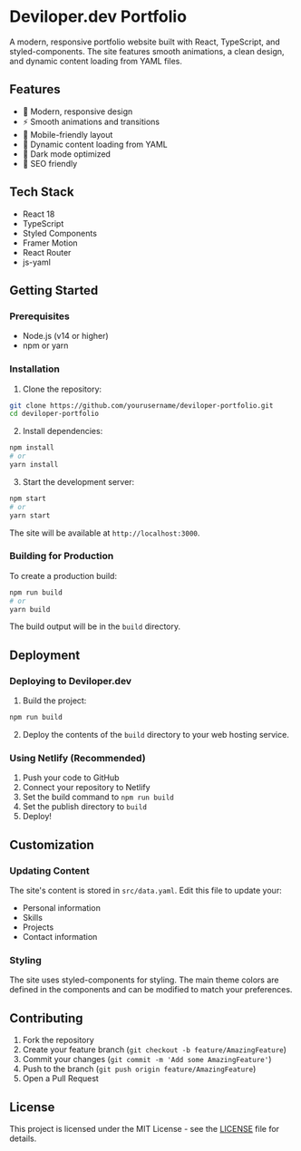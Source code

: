 # Deviloper.dev Portfolio

A modern, responsive portfolio website built with React, TypeScript, and styled-components. The site features smooth animations, a clean design, and dynamic content loading from YAML files.

## Features

- 🎨 Modern, responsive design
- ⚡ Smooth animations and transitions
- 📱 Mobile-friendly layout
- 🔄 Dynamic content loading from YAML
- 🌙 Dark mode optimized
- 🎯 SEO friendly

## Tech Stack

- React 18
- TypeScript
- Styled Components
- Framer Motion
- React Router
- js-yaml

## Getting Started

### Prerequisites

- Node.js (v14 or higher)
- npm or yarn

### Installation

1. Clone the repository:
```bash
git clone https://github.com/yourusername/deviloper-portfolio.git
cd deviloper-portfolio
```

2. Install dependencies:
```bash
npm install
# or
yarn install
```

3. Start the development server:
```bash
npm start
# or
yarn start
```

The site will be available at `http://localhost:3000`.

### Building for Production

To create a production build:

```bash
npm run build
# or
yarn build
```

The build output will be in the `build` directory.

## Deployment

### Deploying to Deviloper.dev

1. Build the project:
```bash
npm run build
```

2. Deploy the contents of the `build` directory to your web hosting service.

### Using Netlify (Recommended)

1. Push your code to GitHub
2. Connect your repository to Netlify
3. Set the build command to `npm run build`
4. Set the publish directory to `build`
5. Deploy!

## Customization

### Updating Content

The site's content is stored in `src/data.yaml`. Edit this file to update your:

- Personal information
- Skills
- Projects
- Contact information

### Styling

The site uses styled-components for styling. The main theme colors are defined in the components and can be modified to match your preferences.

## Contributing

1. Fork the repository
2. Create your feature branch (`git checkout -b feature/AmazingFeature`)
3. Commit your changes (`git commit -m 'Add some AmazingFeature'`)
4. Push to the branch (`git push origin feature/AmazingFeature`)
5. Open a Pull Request

## License

This project is licensed under the MIT License - see the [LICENSE](LICENSE) file for details. 

